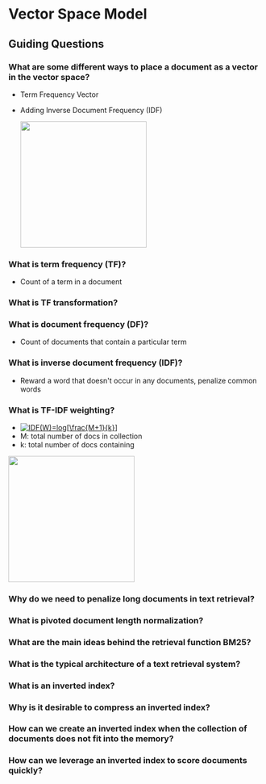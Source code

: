 # Vector Space Model

## Guiding Questions
### What are some different ways to place a document as a vector in the vector space?
- Term Frequency Vector
- Adding Inverse Document Frequency (IDF)

  <img src="images/idf-vector.png" height="250px">

### What is term frequency (TF)?
- Count of a term in a document

### What is TF transformation?

### What is document frequency (DF)?
- Count of documents that contain a particular term

### What is inverse document frequency (IDF)?
- Reward a word that doesn't occur in any documents, penalize common words

### What is TF-IDF weighting?
- <a href="https://www.codecogs.com/eqnedit.php?latex=\inline&space;IDF(W)=log[\frac{M&plus;1}{k}]" target="_blank"><img src="https://latex.codecogs.com/svg.latex?\inline&space;IDF(W)=log[\frac{M&plus;1}{k}]" title="IDF(W)=log[\frac{M+1}{k}]" /></a>
- M: total number of docs in collection
- k: total number of docs containing

<img src="images/idf-weighting.png" height="250px">

### Why do we need to penalize long documents in text retrieval?

### What is pivoted document length normalization?

### What are the main ideas behind the retrieval function BM25?

### What is the typical architecture of a text retrieval system?

### What is an inverted index?

### Why is it desirable to compress an inverted index?

### How can we create an inverted index when the collection of documents does not fit into the memory?

### How can we leverage an inverted index to score documents quickly?
